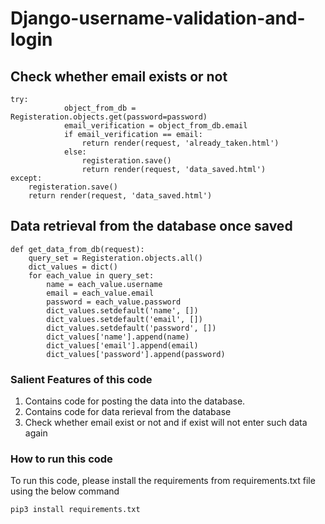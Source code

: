# Django-username-validation-and-login  

## Check whether email exists or not  
```
try:
			object_from_db = Registeration.objects.get(password=password)
			email_verification = object_from_db.email
			if email_verification == email:
				return render(request, 'already_taken.html')
			else:
				registeration.save()
				return render(request, 'data_saved.html')		
except:
    registeration.save()
    return render(request, 'data_saved.html')  
```

## Data retrieval from the database once saved  
```
def get_data_from_db(request):
	query_set = Registeration.objects.all()
	dict_values = dict()
	for each_value in query_set:
		name = each_value.username
		email = each_value.email
		password = each_value.password
		dict_values.setdefault('name', [])
		dict_values.setdefault('email', [])
		dict_values.setdefault('password', [])
		dict_values['name'].append(name)
		dict_values['email'].append(email)
		dict_values['password'].append(password)
```


### Salient Features of this code  
<ol>
  <li> Contains code for posting the data into the database. </li>
  <li> Contains code for data rerieval from the database </li>
  <li> Check whether email exist or not and if exist will not enter such data again</li>
</ol>
  
### How to run this code  
To run this code, please install the requirements from requirements.txt file using the below command 
```
pip3 install requirements.txt
```
